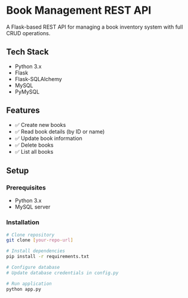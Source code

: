 # Book Management REST API

A Flask-based REST API for managing a book inventory system with full CRUD operations.

## Tech Stack
- Python 3.x
- Flask
- Flask-SQLAlchemy
- MySQL
- PyMySQL

## Features
- ✅ Create new books
- ✅ Read book details (by ID or name)
- ✅ Update book information
- ✅ Delete books
- ✅ List all books

## Setup

### Prerequisites
- Python 3.x
- MySQL server

### Installation
```bash
# Clone repository
git clone [your-repo-url]

# Install dependencies
pip install -r requirements.txt

# Configure database
# Update database credentials in config.py

# Run application
python app.py

